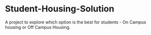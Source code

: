 # Student-Housing-Solution
A project to explore which option is the best for students - On Campus housing or Off Campus Housing.
